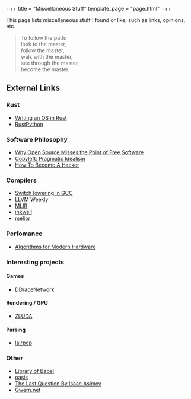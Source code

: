 +++
title = "Miscellaneous Stuff"
template_page = "page.html"
+++

This page lists miscellaneous stuff I found or like, such as links, opinions, etc.

> To follow the path:  \
look to the master,  \
follow the master,  \
walk with the master,  \
see through the master,  \
become the master.

## External Links

### Rust
- [Writing an OS in Rust](https://os.phil-opp.com/)
- [RustPython](https://rustpython.github.io/)

### Software Philosophy

- [Why Open Source Misses the Point of Free Software](https://www.gnu.org/philosophy/open-source-misses-the-point.en.html)
- [Copyleft: Pragmatic Idealism](https://www.gnu.org/philosophy/pragmatic.en.html)
- [How To Become A Hacker](http://www.catb.org/~esr/faqs/hacker-howto.html)

### Compilers
- [Switch lowering in GCC](https://xoranth.net/gcc-switch/)
- [LLVM Weekly](https://llvmweekly.org/)
- [MLIR](https://mlir.llvm.org/)
- [inkwell](https://github.com/TheDan64/inkwell)
- [melior](https://github.com/raviqqe/melior)

### Perfomance
- [Algorithms for Modern Hardware](https://en.algorithmica.org/hpc/)

### Interesting projects

#### Games
- [DDraceNetwork](https://github.com/ddnet/ddnet)

#### Rendering / GPU
- [ZLUDA](https://github.com/vosen/ZLUDA)

#### Parsing
- [lalrpop](https://github.com/lalrpop/lalrpop)

### Other
- [Library of Babel](https://libraryofbabel.info/)
- [oasis](https://github.com/oasislinux/oasis)
- [The Last Question By Isaac Asimov](https://users.ece.cmu.edu/~gamvrosi/thelastq.html)
- [Gwern.net](https://gwern.net/index)

